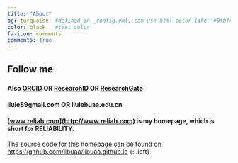 ```yaml
---
title: "About"
bg: turquoise  #defined in _config.yml, can use html color like '#0fbfcf'
color: black   #text color
fa-icon: comments
comments: true
---
```


## Follow me

### [<i class="fa fa-github"></i>](https://github.com/llbuaa) [<i class="fa fa-linkedin-square"></i>](https://cn.linkedin.com/in/liule) [<i class="fa fa-weibo"></i>](http://weibo.com/512127104) [<i class="fa fa-facebook-square"></i>](https://www.facebook.com/liule89) [<i class="fa fa-twitter-square"></i>](https://www.twitter.com/_leliu) 

#### Also **[ORCID](http://orcid.org/0000-0002-8468-327X)** OR **[ResearchID](http://www.researcherid.com/rid/E-7056-2016)** OR **[ResearchGate](https://www.researchgate.net/profile/Le_Liu5)**

#### <i class="fa fa-envelope"></i> **liule89<i class="fa fa-at"></i>gmail.com** OR **liule<i class="fa fa-at"></i>buaa.edu.cn**

#### <i class="fa fa-home"></i> [www.reliab.com](http://www.reliab.com) is my homepage, which is short for RELIABILITY. 

The source code for this homepage can be found on <https://github.com/llbuaa/llbuaa.github.io>
{: .left}
